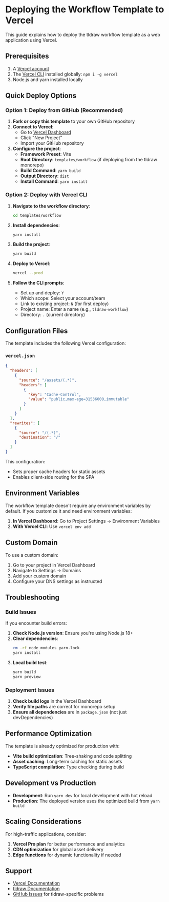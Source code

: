 # Deploying the Workflow Template to Vercel

This guide explains how to deploy the tldraw workflow template as a web application using Vercel.

## Prerequisites

1. A [Vercel account](https://vercel.com)
2. The [Vercel CLI](https://vercel.com/cli) installed globally: `npm i -g vercel`
3. Node.js and yarn installed locally

## Quick Deploy Options

### Option 1: Deploy from GitHub (Recommended)

1. **Fork or copy this template** to your own GitHub repository
2. **Connect to Vercel**:
   - Go to [Vercel Dashboard](https://vercel.com/dashboard)
   - Click "New Project"
   - Import your GitHub repository
3. **Configure the project**:
   - **Framework Preset**: Vite
   - **Root Directory**: `templates/workflow` (if deploying from the tldraw monorepo)
   - **Build Command**: `yarn build`
   - **Output Directory**: `dist`
   - **Install Command**: `yarn install`

### Option 2: Deploy with Vercel CLI

1. **Navigate to the workflow directory**:
   ```bash
   cd templates/workflow
   ```

2. **Install dependencies**:
   ```bash
   yarn install
   ```

3. **Build the project**:
   ```bash
   yarn build
   ```

4. **Deploy to Vercel**:
   ```bash
   vercel --prod
   ```

5. **Follow the CLI prompts**:
   - Set up and deploy: `Y`
   - Which scope: Select your account/team
   - Link to existing project: `N` (for first deploy)
   - Project name: Enter a name (e.g., `tldraw-workflow`)
   - Directory: `.` (current directory)

## Configuration Files

The template includes the following Vercel configuration:

### `vercel.json`
```json
{
  "headers": [
    {
      "source": "/assets/(.*)",
      "headers": [
        {
          "key": "Cache-Control",
          "value": "public,max-age=31536000,immutable"
        }
      ]
    }
  ],
  "rewrites": [
    {
      "source": "/(.*)",
      "destination": "/"
    }
  ]
}
```

This configuration:
- Sets proper cache headers for static assets
- Enables client-side routing for the SPA

## Environment Variables

The workflow template doesn't require any environment variables by default. If you customize it and need environment variables:

1. **In Vercel Dashboard**: Go to Project Settings → Environment Variables
2. **With Vercel CLI**: Use `vercel env add`

## Custom Domain

To use a custom domain:

1. Go to your project in Vercel Dashboard
2. Navigate to Settings → Domains
3. Add your custom domain
4. Configure your DNS settings as instructed

## Troubleshooting

### Build Issues

If you encounter build errors:

1. **Check Node.js version**: Ensure you're using Node.js 18+
2. **Clear dependencies**: 
   ```bash
   rm -rf node_modules yarn.lock
   yarn install
   ```
3. **Local build test**:
   ```bash
   yarn build
   yarn preview
   ```

### Deployment Issues

1. **Check build logs** in the Vercel Dashboard
2. **Verify file paths** are correct for monorepo setup
3. **Ensure all dependencies** are in `package.json` (not just devDependencies)

## Performance Optimization

The template is already optimized for production with:

- **Vite build optimization**: Tree-shaking and code splitting
- **Asset caching**: Long-term caching for static assets
- **TypeScript compilation**: Type checking during build

## Development vs Production

- **Development**: Run `yarn dev` for local development with hot reload
- **Production**: The deployed version uses the optimized build from `yarn build`

## Scaling Considerations

For high-traffic applications, consider:

1. **Vercel Pro plan** for better performance and analytics
2. **CDN optimization** for global asset delivery
3. **Edge functions** for dynamic functionality if needed

## Support

- [Vercel Documentation](https://vercel.com/docs)
- [tldraw Documentation](https://tldraw.dev)
- [GitHub Issues](https://github.com/tldraw/tldraw/issues) for tldraw-specific problems
